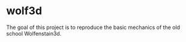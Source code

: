 # wolf3d
The goal of this project is to reproduce the basic mechanics of the old school Wolfenstain3d.
